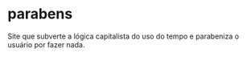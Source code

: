 # parabens
Site que subverte a lógica capitalista do uso do tempo e parabeniza o usuário por fazer nada.
